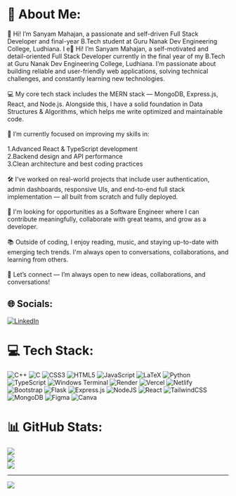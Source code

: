 # 💫 About Me:
👋 Hi! I’m Sanyam Mahajan, a passionate and self-driven Full Stack Developer and final-year B.Tech student at Guru Nanak Dev Engineering College, Ludhiana. I e👋 Hi! I’m Sanyam Mahajan, a self-motivated and detail-oriented Full Stack Developer currently in the final year of my B.Tech at Guru Nanak Dev Engineering College, Ludhiana. I’m passionate about building reliable and user-friendly web applications, solving technical challenges, and constantly learning new technologies.<br><br>💻 My core tech stack includes the MERN stack — MongoDB, Express.js, React, and Node.js. Alongside this, I have a solid foundation in Data Structures & Algorithms, which helps me write optimized and maintainable code.<br><br>🌱 I’m currently focused on improving my skills in:<br><br>1.Advanced React & TypeScript development<br>2.Backend design and API performance<br>3.Clean architecture and best coding practices<br><br>🛠️ I’ve worked on real-world projects that include user authentication, admin dashboards, responsive UIs, and end-to-end full stack implementation — all built from scratch and fully deployed.<br><br>🤝 I'm looking for opportunities as a Software Engineer where I can contribute meaningfully, collaborate with great teams, and grow as a developer.<br><br>📚 Outside of coding, I enjoy reading, music, and staying up-to-date with emerging tech trends. I'm always open to conversations, collaborations, and learning from others.<br><br>💬 Let’s connect — I’m always open to new ideas, collaborations, and conversations!


## 🌐 Socials:
[![LinkedIn](https://img.shields.io/badge/LinkedIn-%230077B5.svg?logo=linkedin&logoColor=white)](https://linkedin.com/in/sanyammahajan07) 

# 💻 Tech Stack:
![C++](https://img.shields.io/badge/c++-%2300599C.svg?style=for-the-badge&logo=c%2B%2B&logoColor=white) ![C](https://img.shields.io/badge/c-%2300599C.svg?style=for-the-badge&logo=c&logoColor=white) ![CSS3](https://img.shields.io/badge/css3-%231572B6.svg?style=for-the-badge&logo=css3&logoColor=white) ![HTML5](https://img.shields.io/badge/html5-%23E34F26.svg?style=for-the-badge&logo=html5&logoColor=white) ![JavaScript](https://img.shields.io/badge/javascript-%23323330.svg?style=for-the-badge&logo=javascript&logoColor=%23F7DF1E) ![LaTeX](https://img.shields.io/badge/latex-%23008080.svg?style=for-the-badge&logo=latex&logoColor=white) ![Python](https://img.shields.io/badge/python-3670A0?style=for-the-badge&logo=python&logoColor=ffdd54) ![TypeScript](https://img.shields.io/badge/typescript-%23007ACC.svg?style=for-the-badge&logo=typescript&logoColor=white) ![Windows Terminal](https://img.shields.io/badge/Windows%20Terminal-%234D4D4D.svg?style=for-the-badge&logo=windows-terminal&logoColor=white) ![Render](https://img.shields.io/badge/Render-%46E3B7.svg?style=for-the-badge&logo=render&logoColor=white) ![Vercel](https://img.shields.io/badge/vercel-%23000000.svg?style=for-the-badge&logo=vercel&logoColor=white) ![Netlify](https://img.shields.io/badge/netlify-%23000000.svg?style=for-the-badge&logo=netlify&logoColor=#00C7B7) ![Bootstrap](https://img.shields.io/badge/bootstrap-%238511FA.svg?style=for-the-badge&logo=bootstrap&logoColor=white) ![Flask](https://img.shields.io/badge/flask-%23000.svg?style=for-the-badge&logo=flask&logoColor=white) ![Express.js](https://img.shields.io/badge/express.js-%23404d59.svg?style=for-the-badge&logo=express&logoColor=%2361DAFB) ![NodeJS](https://img.shields.io/badge/node.js-6DA55F?style=for-the-badge&logo=node.js&logoColor=white) ![React](https://img.shields.io/badge/react-%2320232a.svg?style=for-the-badge&logo=react&logoColor=%2361DAFB) ![TailwindCSS](https://img.shields.io/badge/tailwindcss-%2338B2AC.svg?style=for-the-badge&logo=tailwind-css&logoColor=white) ![MongoDB](https://img.shields.io/badge/MongoDB-%234ea94b.svg?style=for-the-badge&logo=mongodb&logoColor=white) ![Figma](https://img.shields.io/badge/figma-%23F24E1E.svg?style=for-the-badge&logo=figma&logoColor=white) ![Canva](https://img.shields.io/badge/Canva-%2300C4CC.svg?style=for-the-badge&logo=Canva&logoColor=white)
# 📊 GitHub Stats:
![](https://github-readme-stats.vercel.app/api?username=SanyamMahajan&theme=vue-dark&hide_border=false&include_all_commits=true&count_private=false)<br/>
![](https://nirzak-streak-stats.vercel.app/?user=SanyamMahajan&theme=vue-dark&hide_border=false)<br/>
![](https://github-readme-stats.vercel.app/api/top-langs/?username=SanyamMahajan&theme=vue-dark&hide_border=false&include_all_commits=true&count_private=false&layout=compact)

---
[![](https://visitcount.itsvg.in/api?id=SanyamMahajan&icon=5&color=3)](https://visitcount.itsvg.in)



